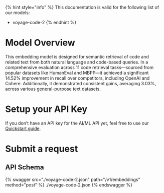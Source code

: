 [#references:start]: <> ({ "template": "openapi" })
{% hint style="info" %}
This documentation is valid for the following list of our models:
* voyage-code-2
{% endhint %}

# Model Overview
This embedding model is designed for semantic retrieval of code and related text from both natural language and code-based queries. In a comprehensive evaluation across 11 code retrieval tasks—sourced from popular datasets like HumanEval and MBPP—it achieved a significant 14.52% improvement in recall over competitors, including OpenAI and Cohere. Additionally, it demonstrated consistent gains, averaging 3.03%, across various general-purpose text datasets.

# Setup your API Key
If you don’t have an API key for the AI/ML API yet, feel free to use our [Quickstart guide](https://docs.aimlapi.com/quickstart/setting-up).

# Submit a request
## API Schema
{% swagger src="./voyage-code-2.json" path="/v1/embeddings" method="post" %}
./voyage-code-2.json
{% endswagger %}

[#references:end]: <> ({})